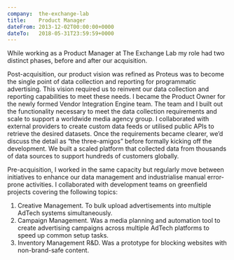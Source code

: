 ```yaml
---
company:  the-exchange-lab
title:    Product Manager
dateFrom: 2013-12-02T00:00:00+0000
dateTo:   2018-05-31T23:59:59+0000
---
```

While working as a Product Manager at The Exchange Lab my role had two distinct phases, before and after our acquisition.

Post-acquisition, our product vision was refined as Proteus was to become the single point of data collection and reporting for programmatic advertising. This vision required us to reinvent our data collection and reporting capabilities to meet these needs. I became the Product Owner for the newly formed Vendor Integration Engine team. The team and I built out the functionality necessary to meet the data collection requirements and scale to support a worldwide media agency group. I collaborated with external providers to create custom data feeds or utilised public APIs to retrieve the desired datasets. Once the requirements became clearer, we’d discuss the detail as “the three-amigos” before formally kicking off the development. We built a scaled platform that collected data from thousands of data sources to support hundreds of customers globally.

Pre-acquisition, I worked in the same capacity but regularly move between initiatives to enhance our data management and industrialise manual error-prone activities. I collaborated with development teams on greenfield projects covering the following topics:

1. Creative Management. To bulk upload advertisements into multiple AdTech systems simultaneously.
2. Campaign Management. Was a media planning and automation tool to create advertising campaigns across multiple AdTech platforms to speed up common setup tasks.
3. Inventory Management R&D. Was a prototype for blocking websites with non-brand-safe content.
